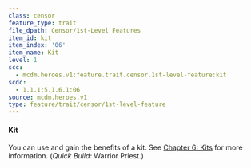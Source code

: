 ```yaml
---
class: censor
feature_type: trait
file_dpath: Censor/1st-Level Features
item_id: kit
item_index: '06'
item_name: Kit
level: 1
scc:
  - mcdm.heroes.v1:feature.trait.censor.1st-level-feature:kit
scdc:
  - 1.1.1:5.1.6.1:06
source: mcdm.heroes.v1
type: feature/trait/censor/1st-level-feature
---
```


#### Kit

You can use and gain the benefits of a kit. See [Chapter 6: Kits](#page-231-0) for more information. (*Quick Build:* Warrior Priest.)
